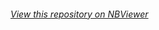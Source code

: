 ###### [View this repository on NBViewer](http://nbviewer.jupyter.org/github/arunjvarghese/SI760-Language_and_Information/tree/master/Presentation/)